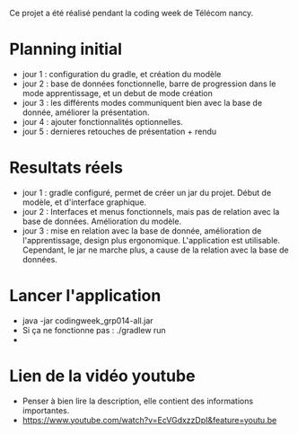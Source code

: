 Ce projet a été réalisé pendant la coding week de Télécom nancy.

# Planning initial
* jour 1 : configuration du gradle, et création du modèle
* jour 2 : base de données fonctionnelle, barre de progression dans le mode apprentissage, et un debut de mode création
* jour 3 : les différents modes communiquent bien avec la base de donnée, améliorer la présentation.
* jour 4 : ajouter fonctionnalités optionnelles.
* jour 5 : dernieres retouches de présentation + rendu

# Resultats réels
* jour 1 : gradle configuré, permet de créer un jar du projet. Début de modèle, et d'interface graphique.
* jour 2 : Interfaces et menus fonctionnels, mais pas de relation avec la base de données. Amélioration du modèle.
* jour 3 : mise en relation avec la base de donnée, amélioration de l'apprentissage, design plus ergonomique. L'application est utilisable. Cependant, le jar ne marche plus, a cause de la relation avec la base de données.



# Lancer l'application
* java -jar codingweek_grp014-all.jar
* Si ça ne fonctionne pas : ./gradlew run
* 

# Lien de la vidéo youtube
* Penser à bien lire la description, elle contient des informations importantes.
* https://www.youtube.com/watch?v=EcVGdxzzDpI&feature=youtu.be
